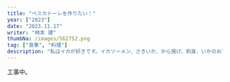 ```yaml
---
title: "ペスカトーレを作りたい！"
year: ["2023"]
date: "2023.11.17"
writer: "柿本 建"
thumbNa: /images/562752.png
tag: ["食事", "料理"]
description: "私はイカが好きです。イカソーメン、さきいか、から揚げ、刺身、いかのおすしまで。"
---
```

工事中。

<!--
![Alt text](/images/sq-ls_1.png)

## 烏賊。

私はイカが好きです。イカソーメン、さきいか、から揚げ、刺身、いかのおすしまで。

 
 しかし生のイカを使うことはほとんどありませんでした。近所のスーパーではなかなか売ってないとか、やっぱりさばくのがメンドウだとかいろいろ理由はあるんですが。
でも今回は少しだけ意気込みが違います。自分でイカパスタをつくるのです。

![Alt text](/images/sq-ls_2.jpg)

まず、イカの皮と中の骨やワタ、くちばしを取り除き、ひとくち大に切ります。
ところで、冷凍のスパゲッティってどれもおいしくないですか？

ママ―は量も多いし。あとオーマイのペペロンチーノとかサヤエンドウが入ってたりしてておいしい。 そしてなんといっても日清のスパ王が好き。スパ王のペスカトーレが。

スパ王のペスカトーレにはイカのほかにエビなんかも入ってるし、味全体のバランスを崩さないような程よい魚介の風味のあんばいが素晴らしくおいしい。

のですが、もうちょっと磯の香りの主張が強くてもおいしいんじゃなイカ？ってことで、今回自分で生のイカ（解凍モノではあるんですが）でパスタを作りたいと思った次第なのです。

![Alt text](/images/sq-ls_3.jpg)

そしたら、オリーブオイルでニンニクと唐辛子を熱します。めんどいのでチューブと一味を使っていますが問題ありません。 はい、問題ありません。
チューブの場合油の温度が高すぎると、水分の多いニンニクが「パァン！」とハネるので、油の温度は弱めでじっくりという感じにしましょう。
ちなみに下処理で取り除いたワタは別途つかうので捨てません。肝もおいしいんだ、これが。

![Alt text](/images/sq-ls_4.jpg)

トマトソースとコンソメ、塩コショウをここで投入します。特に言うべきことはありません。
トマト缶は基本ホールトマトのものを使います。基本です。例外はあります。
少し煮詰めて茹でたパスタをあえ、大葉を添えて完成です。

![Alt text](/images/sq-ls_5.jpg)

そして味はもちろん・・・・
## うーまい！

ニンニクが磯臭さを抑えてくれてるし、それでいてシーフードミックスには無いワイルドな潮の香りが「私はいま、イカを、海を食っている」という感情を掻き立ててくれます。
そしてトマトの酸味が全体のガツンとした味わいを包み込んでくれているので、「もう一口食べたい！」とついなってしまう、まさに、後引く味です。
そして大葉もその爽やかでほんの少し青くさい風味が、パスタの濃い味付けを飽きさせない優秀な脇役として機能しています。
大場って意外とカルボナーラ以外のパスタ料理なら何でも会う食材なので、パスタよく食べるなーって人は買ってみるといいかも。
冷食には冷食のおいしさがありますが、やっぱり家で作る料理の良さもすごくありますね。
あー、今度はプロの人の作るペスカトーレが食べてみたいな。もちろんイカがメインのやつ。 そんなのあるかな。


---

![Alt text](/images/sq-ls_6.jpg)

肝はしょう油，にんにく，生姜を加えてアヒージョ風にしました。 これもとっても美味！！
-->